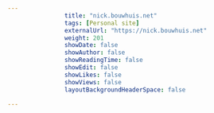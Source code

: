 ---
                title: "nick.bouwhuis.net"
                tags: [Personal site]
                externalUrl: "https://nick.bouwhuis.net"
                weight: 201
                showDate: false
                showAuthor: false
                showReadingTime: false
                showEdit: false
                showLikes: false
                showViews: false
                layoutBackgroundHeaderSpace: false
                ---
